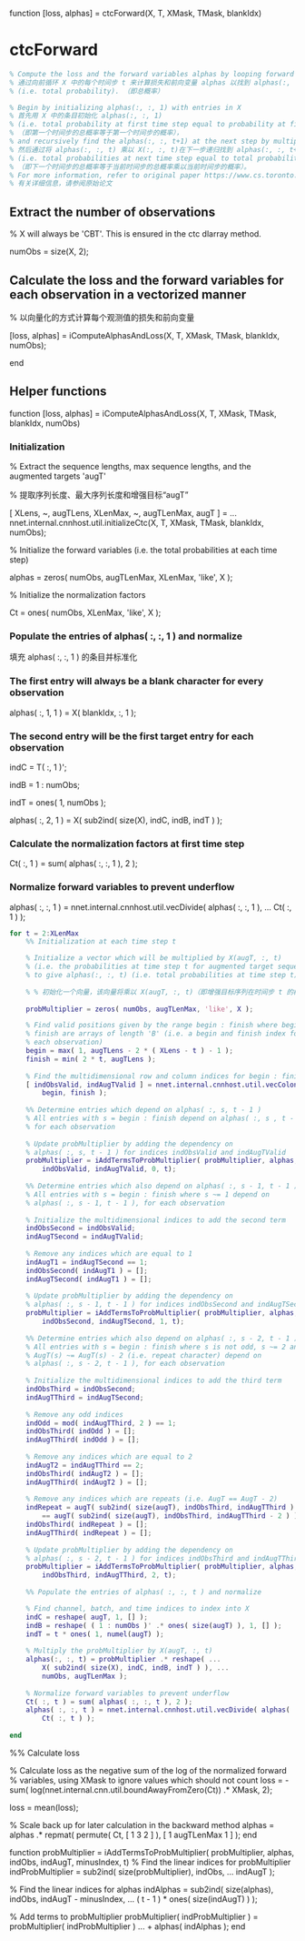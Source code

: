 function [loss, alphas] = ctcForward(X, T, XMask, TMask, blankIdx)

# ctcForward    

```matlab
% Compute the loss and the forward variables alphas by looping forward through each time step t in X to find alphas(:, :, t) 
% 通过向前循环 X 中的每个时间步 t 来计算损失和前向变量 alphas 以找到 alphas(:, :, t)。
% (i.e. total probability). （即总概率）

% Begin by initializing alphas(:, :, 1) with entries in X 
% 首先用 X 中的条目初始化 alphas(:, :, 1)
% (i.e. total probability at first time step equal to probability at first time step), 
% （即第一个时间步的总概率等于第一个时间步的概率），
% and recursively find the alphas(:, :, t+1) at the next step by multiplying alphas(:, :, t) by X(:, :, t) 
% 然后通过将 alphas(:, :, t) 乘以 X(:, :, t)在下一步递归找到 alphas(:, :, t+1)
% (i.e. total probabilities at next time step equal to total probabilities at current time step multiplied by probabilities at current time step). 
% （即下一个时间步的总概率等于当前时间步的总概率乘以当前时间步的概率）。
% For more information, refer to original paper https://www.cs.toronto.edu/~graves/icml_2006.pdf
% 有关详细信息，请参阅原始论文
```

## Extract the number of observations

% X will always be 'CBT'. This is ensured in the ctc dlarray method.

numObs = size(X, 2);

## Calculate the loss and the forward variables for each observation in a vectorized manner

% 以向量化的方式计算每个观测值的损失和前向变量

[loss, alphas] = iComputeAlphasAndLoss(X, T, XMask, TMask, blankIdx, numObs);

end

## Helper functions

function [loss, alphas] = iComputeAlphasAndLoss(X, T, XMask, TMask, blankIdx, numObs)

### Initialization

% Extract the sequence lengths, max sequence lengths, and the augmented targets 'augT'

% 提取序列长度、最大序列长度和增强目标“augT”

[ XLens, ~, augTLens, XLenMax, ~, augTLenMax, augT ] = ...
    nnet.internal.cnnhost.util.initializeCtc(X, T, XMask, TMask, blankIdx, numObs);

% Initialize the forward variables (i.e. the total probabilities at each time step)

alphas = zeros( numObs, augTLenMax, XLenMax, 'like', X );

% Initialize the normalization factors

Ct = ones( numObs, XLenMax, 'like', X );

### Populate the entries of alphas( :, :, 1 ) and normalize

填充 alphas( :, :, 1 ) 的条目并标准化

### The first entry will always be a blank character for every observation

alphas( :, 1, 1 ) = X( blankIdx, :, 1 );

### The second entry will be the first target entry for each observation

indC = T( :, 1 )';

indB = 1 : numObs;

indT = ones( 1, numObs );

alphas( :, 2, 1 ) = X( sub2ind( size(X), indC, indB, indT ) );

### Calculate the normalization factors at first time step

Ct( :, 1 ) = sum( alphas( :, :, 1 ), 2 );

### Normalize forward variables to prevent underflow

alphas( :, :, 1 ) = nnet.internal.cnnhost.util.vecDivide( alphas( :, :, 1 ), ...
    Ct( :, 1 ) );
    
```matlab
for t = 2:XLenMax
    %% Initialization at each time step t

    % Initialize a vector which will be multiplied by X(augT, :, t) 
    % (i.e. the probabilities at time step t for augmented target sequence) 
    % to give alphas(:, :, t) (i.e. total probabilities at time step t)
    
    % % 初始化一个向量，该向量将乘以 X(augT, :, t)（即增强目标序列在时间步 t 的概率）以给出 alphas(:, :, t)（即时间步 t 的总概率）
    
    probMultiplier = zeros( numObs, augTLenMax, 'like', X );

    % Find valid positions given by the range begin : finish where begin and 
    % finish are arrays of length 'B' (i.e. a begin and finish index for
    % each observation)
    begin = max( 1, augTLens - 2 * ( XLens - t ) - 1 );
    finish = min( 2 * t, augTLens ); 
    
    % Find the multidimensional row and column indices for begin : finish 
    [ indObsValid, indAugTValid ] = nnet.internal.cnnhost.util.vecColon2Ind( ...
        begin, finish );
    
    %% Determine entries which depend on alphas( :, s, t - 1 )
    % All entries with s = begin : finish depend on alphas( :, s , t - 1 ), 
    % for each observation
    
    % Update probMultiplier by adding the dependency on 
    % alphas( :, s, t - 1 ) for indices indObsValid and indAugTValid
    probMultiplier = iAddTermsToProbMultiplier( probMultiplier, alphas, ...
        indObsValid, indAugTValid, 0, t);
    
    %% Determine entries which also depend on alphas( :, s - 1, t - 1 ) 
    % All entries with s = begin : finish where s ~= 1 depend on 
    % alphas( :, s - 1, t - 1 ), for each observation
    
    % Initialize the multidimensional indices to add the second term
    indObsSecond = indObsValid;
    indAugTSecond = indAugTValid;
    
    % Remove any indices which are equal to 1
    indAugT1 = indAugTSecond == 1;
    indObsSecond( indAugT1 ) = [];
    indAugTSecond( indAugT1 ) = [];
    
    % Update probMultiplier by adding the dependency on 
    % alphas( :, s - 1, t - 1 ) for indices indObsSecond and indAugTSecond
    probMultiplier = iAddTermsToProbMultiplier( probMultiplier, alphas, ...
        indObsSecond, indAugTSecond, 1, t);
    
    %% Determine entries which also depend on alphas( :, s - 2, t - 1 )
    % All entries with s = begin : finish where s is not odd, s ~= 2 and 
    % AugT(s) ~= AugT(s) - 2 (i.e. repeat character) depend on 
    % alphas( :, s - 2, t - 1 ), for each observation
    
    % Initialize the multidimensional indices to add the third term
    indObsThird = indObsSecond;
    indAugTThird = indAugTSecond;
    
    % Remove any odd indices
    indOdd = mod( indAugTThird, 2 ) == 1;
    indObsThird( indOdd ) = [];
    indAugTThird( indOdd ) = [];
    
    % Remove any indices which are equal to 2
    indAugT2 = indAugTThird == 2;
    indObsThird( indAugT2 ) = [];
    indAugTThird( indAugT2 ) = [];
    
    % Remove any indices which are repeats (i.e. AugT == AugT - 2)
    indRepeat = augT( sub2ind( size(augT), indObsThird, indAugTThird ) ) ...
        == augT( sub2ind( size(augT), indObsThird, indAugTThird - 2 ) );
    indObsThird( indRepeat ) = [];
    indAugTThird( indRepeat ) = [];
    
    % Update probMultiplier by adding the dependency on 
    % alphas( :, s - 2, t - 1 ) for indices indObsThird and indAugTThird
    probMultiplier = iAddTermsToProbMultiplier( probMultiplier, alphas, ...
        indObsThird, indAugTThird, 2, t);
    
    %% Populate the entries of alphas( :, :, t ) and normalize

    % Find channel, batch, and time indices to index into X
    indC = reshape( augT, 1, [] );
    indB = reshape( ( 1 : numObs )' .* ones( size(augT) ), 1, [] );
    indT = t * ones( 1, numel(augT) );
    
    % Multiply the probMultiplier by X(augT, :, t)
    alphas(:, :, t) = probMultiplier .* reshape( ...
        X( sub2ind( size(X), indC, indB, indT ) ), ...
        numObs, augTLenMax );
    
    % Normalize forward variables to prevent underflow
    Ct( :, t ) = sum( alphas( :, :, t ), 2 );
    alphas( :, :, t ) = nnet.internal.cnnhost.util.vecDivide( alphas( :, :, t ), ...
        Ct( :, t ) );
    
end
```


%% Calculate loss

% Calculate loss as the negative sum of the log of the normalized forward
% variables, using XMask to ignore values which should not count
loss = -sum( log(nnet.internal.cnn.util.boundAwayFromZero(Ct)) .* XMask, 2);

loss = mean(loss);

% Scale back up for later calculation in the backward method
alphas = alphas .* repmat( permute( Ct, [ 1 3 2 ] ), [ 1 augTLenMax 1 ] );
end

function probMultiplier = iAddTermsToProbMultiplier( probMultiplier, alphas, indObs, indAugT, minusIndex, t)
% Find the linear indices for probMultiplier
indProbMultiplier = sub2ind( size(probMultiplier), indObs, ...
    indAugT );

% Find the linear indices for alphas
indAlphas = sub2ind( size(alphas), indObs, indAugT - minusIndex, ...
    ( t - 1 ) * ones( size(indAugT) ) );

% Add terms to probMultiplier
probMultiplier( indProbMultiplier ) = probMultiplier( indProbMultiplier ) ...
    + alphas( indAlphas );
end
